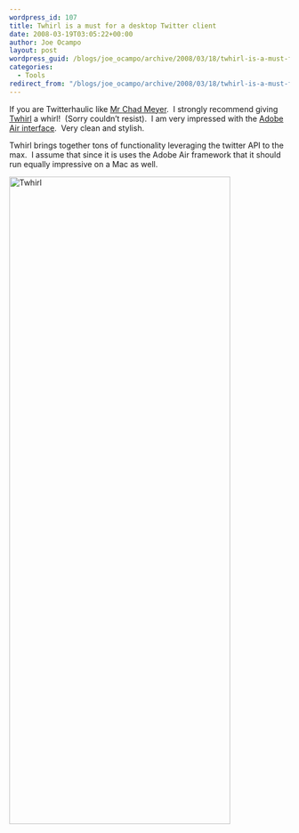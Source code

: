 ```yaml
---
wordpress_id: 107
title: Twhirl is a must for a desktop Twitter client
date: 2008-03-19T03:05:22+00:00
author: Joe Ocampo
layout: post
wordpress_guid: /blogs/joe_ocampo/archive/2008/03/18/twhirl-is-a-must-for-a-desktop-twitter-client.aspx
categories:
  - Tools
redirect_from: "/blogs/joe_ocampo/archive/2008/03/18/twhirl-is-a-must-for-a-desktop-twitter-client.aspx/"
---
```

If you are Twitterhaulic like <a href="http://twitter.com/chadmyers" target="_blank">Mr Chad Meyer</a>.&nbsp; I strongly recommend giving <a href="http://www.twhirl.org/" target="_blank">Twhirl</a> a whirl!&nbsp; (Sorry couldn&#8217;t resist).&nbsp; I am very impressed with the <a href="http://www.adobe.com/products/air/" target="_blank">Adobe Air interface</a>.&nbsp; Very clean and stylish. 

Twhirl brings together tons of functionality leveraging the twitter API to the max.&nbsp; I assume that since it is uses the Adobe Air framework that it should run equally impressive on a Mac as well.

[<img style="border-right: 0px;border-top: 0px;border-left: 0px;border-bottom: 0px" height="1164" alt="Twhirl" src="https://lostechies.com/content/joeocampo/uploads/2011/03TwhirlisamustforTwitter_142EA/Capture_thumb.jpg" width="397" border="0" />](https://lostechies.com/content/joeocampo/uploads/2011/03TwhirlisamustforTwitter_142EA/Capture.jpg)